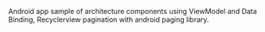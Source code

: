 Android app sample of architecture components using ViewModel and Data Binding, Recyclerview pagination with android paging library.
